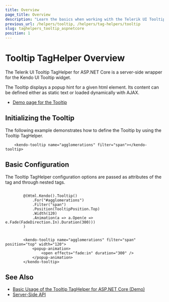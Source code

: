 ```yaml
---
title: Overview
page_title: Overview
description: "Learn the basics when working with the Telerik UI Tooltip TagHelper for ASP.NET Core (MVC 6 or ASP.NET Core MVC)."
previous_url: /helpers/tooltip, /helpers/tag-helpers/tooltip
slug: taghelpers_tooltip_aspnetcore
position: 1
---
```


# Tooltip TagHelper Overview

The Telerik UI Tooltip TagHelper for ASP.NET Core is a server-side wrapper for the Kendo UI Tooltip widget.

The Tooltip displays a popup hint for a given html element. Its content can be defined either as static text or loaded dynamically with AJAX.

* [Demo page for the Tooltip](https://demos.telerik.com/aspnet-core/tooltip/index)

## Initializing the Tooltip

The following example demonstrates how to define the Tooltip by using the Tooltip TagHelper.

        <kendo-tooltip name="agglomerations" filter="span"></kendo-tooltip>

## Basic Configuration

The Tooltip TagHelper configuration options are passed as attributes of the tag and through nested tags.

```cshtml

        @(Html.Kendo().Tooltip()
			.For("#agglomerations")
			.Filter("span")
			.Position(TooltipPosition.Top)
			.Width(120)
			.Animation(a => a.Open(e => e.Fade(FadeDirection.In).Duration(300)))
		)
```
```tagHelper

        <kendo-tooltip name="agglomerations" filter="span" position="top" width="120">
			<popup-animation>
				<open effects="fade:in" duration="300" />
			</popup-animation>
		</kendo-tooltip>
```

## See Also

* [Basic Usage of the Tooltip TagHelper for ASP.NET Core (Demo)](https://demos.telerik.com/aspnet-core/tooltip/index)
* [Server-Side API](/api/tooltip)
